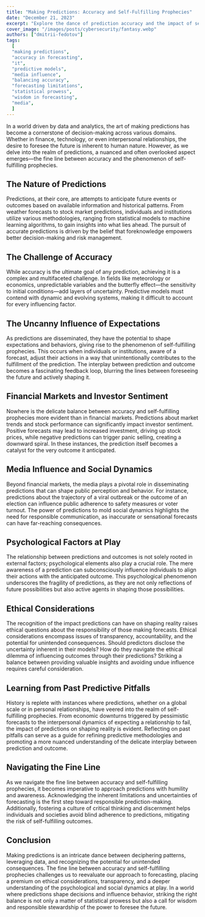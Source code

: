 ```yaml
---
title: "Making Predictions: Accuracy and Self-Fulfilling Prophecies"
date: "December 21, 2023"
excerpt: "Explore the dance of prediction accuracy and the impact of self-fulfilling prophecies in this insightful exploration. Uncover the nuances of forecasting."
cover_image: "/images/posts/cybersecurity/fantasy.webp"
authors: ["dmitrii-fedotov"]
tags:
  [
  "making predictions",
  "accuracy in forecasting",
  "it",
  "predictive models",
  "media influence",
  "balancing accuracy",
  "forecasting limitations",
  "statistical prowess",
  "wisdom in forecasting",
  "media",
  ]
---
```


In a world driven by data and analytics, the art of making predictions has become a cornerstone of decision-making across various domains. Whether in finance, technology, or even interpersonal relationships, the desire to foresee the future is inherent to human nature. However, as we delve into the realm of predictions, a nuanced and often overlooked aspect emerges—the fine line between accuracy and the phenomenon of self-fulfilling prophecies.

## The Nature of Predictions

Predictions, at their core, are attempts to anticipate future events or outcomes based on available information and historical patterns. From weather forecasts to stock market predictions, individuals and institutions utilize various methodologies, ranging from statistical models to machine learning algorithms, to gain insights into what lies ahead. The pursuit of accurate predictions is driven by the belief that foreknowledge empowers better decision-making and risk management.

## The Challenge of Accuracy

While accuracy is the ultimate goal of any prediction, achieving it is a complex and multifaceted challenge. In fields like meteorology or economics, unpredictable variables and the butterfly effect—the sensitivity to initial conditions—add layers of uncertainty. Predictive models must contend with dynamic and evolving systems, making it difficult to account for every influencing factor.

## The Uncanny Influence of Expectations

As predictions are disseminated, they have the potential to shape expectations and behaviors, giving rise to the phenomenon of self-fulfilling prophecies. This occurs when individuals or institutions, aware of a forecast, adjust their actions in a way that unintentionally contributes to the fulfillment of the prediction. The interplay between prediction and outcome becomes a fascinating feedback loop, blurring the lines between foreseeing the future and actively shaping it.

## Financial Markets and Investor Sentiment

Nowhere is the delicate balance between accuracy and self-fulfilling prophecies more evident than in financial markets. Predictions about market trends and stock performance can significantly impact investor sentiment. Positive forecasts may lead to increased investment, driving up stock prices, while negative predictions can trigger panic selling, creating a downward spiral. In these instances, the prediction itself becomes a catalyst for the very outcome it anticipated.

## Media Influence and Social Dynamics

Beyond financial markets, the media plays a pivotal role in disseminating predictions that can shape public perception and behavior. For instance, predictions about the trajectory of a viral outbreak or the outcome of an election can influence public adherence to safety measures or voter turnout. The power of predictions to mold social dynamics highlights the need for responsible communication, as inaccurate or sensational forecasts can have far-reaching consequences.

## Psychological Factors at Play

The relationship between predictions and outcomes is not solely rooted in external factors; psychological elements also play a crucial role. The mere awareness of a prediction can subconsciously influence individuals to align their actions with the anticipated outcome. This psychological phenomenon underscores the fragility of predictions, as they are not only reflections of future possibilities but also active agents in shaping those possibilities.

## Ethical Considerations

The recognition of the impact predictions can have on shaping reality raises ethical questions about the responsibility of those making forecasts. Ethical considerations encompass issues of transparency, accountability, and the potential for unintended consequences. Should predictors disclose the uncertainty inherent in their models? How do they navigate the ethical dilemma of influencing outcomes through their predictions? Striking a balance between providing valuable insights and avoiding undue influence requires careful consideration.

## Learning from Past Predictive Pitfalls

History is replete with instances where predictions, whether on a global scale or in personal relationships, have veered into the realm of self-fulfilling prophecies. From economic downturns triggered by pessimistic forecasts to the interpersonal dynamics of expecting a relationship to fail, the impact of predictions on shaping reality is evident. Reflecting on past pitfalls can serve as a guide for refining predictive methodologies and promoting a more nuanced understanding of the delicate interplay between prediction and outcome.

## Navigating the Fine Line

As we navigate the fine line between accuracy and self-fulfilling prophecies, it becomes imperative to approach predictions with humility and awareness. Acknowledging the inherent limitations and uncertainties of forecasting is the first step toward responsible prediction-making. Additionally, fostering a culture of critical thinking and discernment helps individuals and societies avoid blind adherence to predictions, mitigating the risk of self-fulfilling outcomes.

## Conclusion

Making predictions is an intricate dance between deciphering patterns, leveraging data, and recognizing the potential for unintended consequences. The fine line between accuracy and self-fulfilling prophecies challenges us to reevaluate our approach to forecasting, placing a premium on ethical considerations, transparency, and a deeper understanding of the psychological and social dynamics at play. In a world where predictions shape decisions and influence behavior, striking the right balance is not only a matter of statistical prowess but also a call for wisdom and responsible stewardship of the power to foresee the future.

